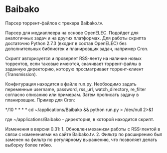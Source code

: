 Baibako
=======

Парсер торрент-файлов с трекера Baibako.tv.

Парсер для медиаплеера на основе OpenELEC. Подойдет для аналогичных задач и на других платформах. Для работы скрипта
достаточно Python 2.7.3 (входит в состав OpenELEC) без дополнительных библиотек и планировщик задач, например Cron.

Скрипт авторизуется и проверяет RSS-ленту на наличие новых торрентов, если таковые имеются, скачивает
торрент-файлы в заданную директорию, которую просматривает торрент-клиент (Transmission).

Конфигурация находится в файле run.py. Необходимо задать переменные username, password, rss_url, watch_directory,
re_filter согласно описанию или примерам. Затем прописать задачу в планировщик. Пример для Cron:

*/10     *       *       *       *       cd ~/applications/Baibako && python run.py > /dev/null 2>&1

где ~/applications/Baibako - директория, в которой находится скрипт.

Изменения в версии 0.31:
    1. Обновлен механизм работы с RSS-лентой в связи с изменениями на сайте Baibako.tv.
    2. Фильтр по расширению был заменен на фильтр по регулярному выражению, что позволяет делать выборку более гибко.